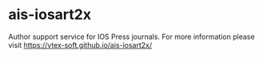 # ais-iosart2x
Author support service for IOS Press journals. For more information please visit https://vtex-soft.github.io/ais-iosart2x/
